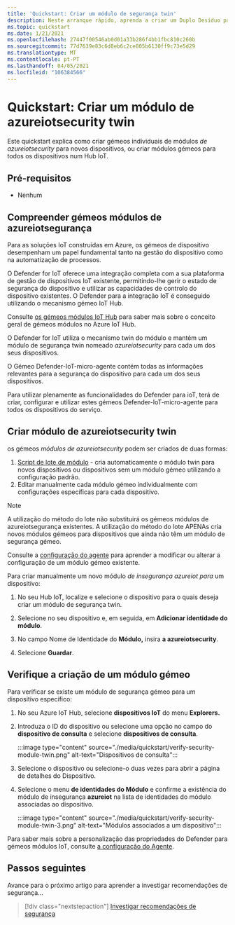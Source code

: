 ```yaml
---
title: 'Quickstart: Criar um módulo de segurança twin'
description: Neste arranque rápido, aprenda a criar um Duplo Desíduo para IoT para utilização com Azure Defender para IoT.
ms.topic: quickstart
ms.date: 1/21/2021
ms.openlocfilehash: 27447f00546ab0d01a33b286f4bb1fbc810c260b
ms.sourcegitcommit: 77d7639e83c6d8eb6c2ce805b6130ff9c73e5d29
ms.translationtype: MT
ms.contentlocale: pt-PT
ms.lasthandoff: 04/05/2021
ms.locfileid: "106384566"
---
```

# <a name="quickstart-create-an-azureiotsecurity-module-twin"></a>Quickstart: Criar um módulo de azureiotsecurity twin

Este quickstart explica como criar gémeos individuais de módulos _de azureiotsecurity_ para novos dispositivos, ou criar módulos gémeos para todos os dispositivos num Hub IoT.

## <a name="prerequisites"></a>Pré-requisitos

- Nenhum

## <a name="understanding-azureiotsecurity-module-twins"></a>Compreender gémeos módulos de azureiotsegurança

Para as soluções IoT construídas em Azure, os gémeos de dispositivo desempenham um papel fundamental tanto na gestão do dispositivo como na automatização de processos.

O Defender for IoT oferece uma integração completa com a sua plataforma de gestão de dispositivos IoT existente, permitindo-lhe gerir o estado de segurança do dispositivo e utilizar as capacidades de controlo do dispositivo existentes.
O Defender para a integração IoT é conseguido utilizando o mecanismo gémeo IoT Hub.

Consulte [os gémeos módulos IoT Hub](../iot-hub/iot-hub-devguide-module-twins.md) para saber mais sobre o conceito geral de gémeos módulos no Azure IoT Hub.

O Defender for IoT utiliza o mecanismo twin do módulo e mantém um módulo de segurança twin nomeado _azureiotsecurity_ para cada um dos seus dispositivos.

O Gémeo Defender-IoT-micro-agente contém todas as informações relevantes para a segurança do dispositivo para cada um dos seus dispositivos.

Para utilizar plenamente as funcionalidades do Defender para ioT, terá de criar, configurar e utilizar estes gémeos Defender-IoT-micro-agente para todos os dispositivos do serviço.

## <a name="create-azureiotsecurity-module-twin"></a>Criar módulo de azureiotsecurity twin

os gémeos _módulos de azureiotsecurity_ podem ser criados de duas formas:

1. [Script de lote de módulo](https://aka.ms/iot-security-github-create-module) - cria automaticamente o módulo twin para novos dispositivos ou dispositivos sem um módulo gémeo utilizando a configuração padrão.
1. Editar manualmente cada módulo gémeo individualmente com configurações específicas para cada dispositivo.

>[!NOTE]
> A utilização do método do lote não substituirá os gémeos módulos de azureiotsegurança existentes. A utilização do método do lote APENAs cria novos módulos gémeos para dispositivos que ainda não têm um módulo de segurança gémeo.

Consulte a [configuração do agente](how-to-agent-configuration.md) para aprender a modificar ou alterar a configuração de um módulo gémeo existente.

Para criar manualmente um novo módulo _de insegurança azureiot para_ um dispositivo:

1. No seu Hub IoT, localize e selecione o dispositivo para o quais deseja criar um módulo de segurança twin.

1. Selecione no seu dispositivo e, em seguida, em **Adicionar identidade do módulo**.

1. No campo Nome de Identidade do **Módulo,** insira **a azureiotsecurity**.

1. Selecione **Guardar**.

## <a name="verify-creation-of-a-module-twin"></a>Verifique a criação de um módulo gémeo

Para verificar se existe um módulo de segurança gémeo para um dispositivo específico:

1. No seu Azure IoT Hub, selecione **dispositivos IoT** do menu **Explorers.**

1. Introduza o ID do dispositivo ou selecione uma opção no campo do **dispositivo de consulta** e selecione **dispositivos de consulta**.

    :::image type="content" source="./media/quickstart/verify-security-module-twin.png" alt-text="Dispositivos de consulta":::

1. Selecione o dispositivo ou selecione-o duas vezes para abrir a página de detalhes do Dispositivo.

1. Selecione o menu **de identidades do Módulo** e confirme a existência do módulo de insegurança **azureiot** na lista de identidades do módulo associadas ao dispositivo.

    :::image type="content" source="./media/quickstart/verify-security-module-twin-3.png" alt-text="Módulos associados a um dispositivo":::

Para saber mais sobre a personalização das propriedades do Defender para gémeos módulos IoT, consulte [a configuração do Agente](how-to-agent-configuration.md).

## <a name="next-steps"></a>Passos seguintes

Avance para o próximo artigo para aprender a investigar recomendações de segurança...

> [!div class="nextstepaction"]
> [Investigar recomendações de segurança](quickstart-investigate-security-recommendations.md)